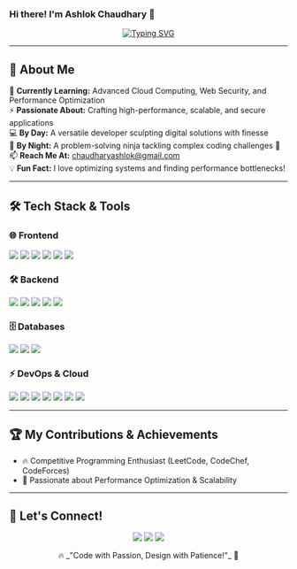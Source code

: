 ### Hi there! I'm Ashlok Chaudhary 👋

<p align="center">
  <a href="https://github.com/ashlok2003">
    <img src="https://readme-typing-svg.herokuapp.com?font=Fira+Code&weight=700&size=24&duration=3000&pause=1000&color=FG5000&center=true&vCenter=true&random=false&width=550&lines=🚀+Full+Stack+Developer;⛅+Cloud+Computing+Expert;⚙️+DevOps+Enthusiast;🏆+Competitive+Programmer;💡+Open+Source+Contributor" alt="Typing SVG" />
  </a>
</p>



---

## 🚀 About Me

🌱 **Currently Learning:** Advanced Cloud Computing, Web Security, and Performance Optimization  
⚡ **Passionate About:** Crafting high-performance, scalable, and secure applications  
💻 **By Day:** A versatile developer sculpting digital solutions with finesse  
🌙 **By Night:** A problem-solving ninja tackling complex coding challenges 👾  
📫 **Reach Me At:** [chaudharyashlok@gmail.com](mailto:chaudharyashlok@gmail.com)  
💡 **Fun Fact:** I love optimizing systems and finding performance bottlenecks!  

---

## 🛠 Tech Stack & Tools

### 🌐 Frontend
<p align="left">
  <img src="https://img.shields.io/badge/-React-61DAFB?style=for-the-badge&logo=react&logoColor=white" />
  <img src="https://img.shields.io/badge/-JavaScript-F7DF1E?style=for-the-badge&logo=javascript&logoColor=black" />
  <img src="https://img.shields.io/badge/-TypeScript-007ACC?style=for-the-badge&logo=typescript&logoColor=white" />
  <img src="https://img.shields.io/badge/-HTML5-E34F26?style=for-the-badge&logo=html5&logoColor=white" />
  <img src="https://img.shields.io/badge/-CSS3-1572B6?style=for-the-badge&logo=css3&logoColor=white" />
  <img src="https://img.shields.io/badge/-TailwindCSS-38B2AC?style=for-the-badge&logo=tailwind-css&logoColor=white" />
</p>

### 🛠 Backend
<p align="left">
  <img src="https://img.shields.io/badge/-Node.js-339933?style=for-the-badge&logo=node.js&logoColor=white" />
  <img src="https://img.shields.io/badge/-Express.js-000000?style=for-the-badge&logo=express&logoColor=white" />
  <img src="https://img.shields.io/badge/-Spring%20Boot-6DB33F?style=for-the-badge&logo=spring-boot&logoColor=white" />
  <img src="https://img.shields.io/badge/-Rust-000000?style=for-the-badge&logo=rust&logoColor=white" />
  <img src="https://img.shields.io/badge/-Go-00ADD8?style=for-the-badge&logo=go&logoColor=white" />
</p>

### 🗄 Databases
<p align="left">
  <img src="https://img.shields.io/badge/-PostgreSQL-316192?style=for-the-badge&logo=postgresql&logoColor=white" />
  <img src="https://img.shields.io/badge/-MongoDB-47A248?style=for-the-badge&logo=mongodb&logoColor=white" />
  <img src="https://img.shields.io/badge/-Redis-DC382D?style=for-the-badge&logo=redis&logoColor=white" />
</p>

### ⚡ DevOps & Cloud
<p align="left">
  <img src="https://img.shields.io/badge/-Docker-2496ED?style=for-the-badge&logo=docker&logoColor=white" />
  <img src="https://img.shields.io/badge/-Kubernetes-326CE5?style=for-the-badge&logo=kubernetes&logoColor=white" />
  <img src="https://img.shields.io/badge/-Terraform-623CE4?style=for-the-badge&logo=terraform&logoColor=white" />
  <img src="https://img.shields.io/badge/-AWS-232F3E?style=for-the-badge&logo=amazon-aws&logoColor=white" />
  <img src="https://img.shields.io/badge/-GitHub%20Actions-2088FF?style=for-the-badge&logo=github-actions&logoColor=white" />
  <img src="https://img.shields.io/badge/-GitLab-FC6D26?style=for-the-badge&logo=gitlab&logoColor=white" />
  <img src="https://img.shields.io/badge/-ArgoCD-EF523F?style=for-the-badge&logo=argo&logoColor=white" />
</p>

---

## 🏆 My Contributions & Achievements

- 🔥 Competitive Programming Enthusiast (LeetCode, CodeChef, CodeForces)
- 🚀 Passionate about Performance Optimization & Scalability


---

## 💬 Let's Connect!

<p align="center">
  <a href="https://www.linkedin.com/in/ashlokchaudhary/"><img src="https://img.shields.io/badge/-LinkedIn-blue?style=for-the-badge&logo=linkedin" /></a>
  <a href="https://github.com/ashlokchaudhary"><img src="https://img.shields.io/badge/-GitHub-181717?style=for-the-badge&logo=github" /></a>
  <a href="https://twitter.com/ashlokchaudhary"><img src="https://img.shields.io/badge/-Twitter-1DA1F2?style=for-the-badge&logo=twitter&logoColor=white" /></a>
</p>

<p align="center">🔥 _"Code with Passion, Design with Patience!"_ 🚀</p>

